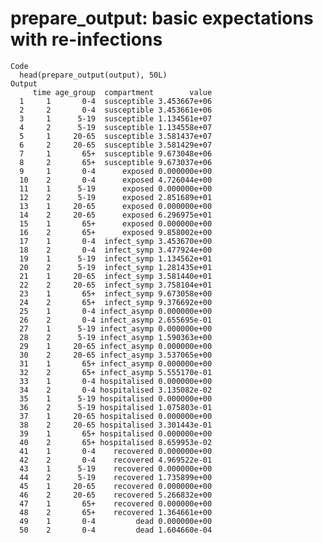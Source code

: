 # prepare_output: basic expectations with re-infections

    Code
      head(prepare_output(output), 50L)
    Output
         time age_group  compartment        value
      1     1       0-4  susceptible 3.453667e+06
      2     2       0-4  susceptible 3.453661e+06
      3     1      5-19  susceptible 1.134561e+07
      4     2      5-19  susceptible 1.134558e+07
      5     1     20-65  susceptible 3.581437e+07
      6     2     20-65  susceptible 3.581429e+07
      7     1       65+  susceptible 9.673048e+06
      8     2       65+  susceptible 9.673037e+06
      9     1       0-4      exposed 0.000000e+00
      10    2       0-4      exposed 4.726044e+00
      11    1      5-19      exposed 0.000000e+00
      12    2      5-19      exposed 2.851689e+01
      13    1     20-65      exposed 0.000000e+00
      14    2     20-65      exposed 6.296975e+01
      15    1       65+      exposed 0.000000e+00
      16    2       65+      exposed 9.858002e+00
      17    1       0-4  infect_symp 3.453670e+00
      18    2       0-4  infect_symp 3.477924e+00
      19    1      5-19  infect_symp 1.134562e+01
      20    2      5-19  infect_symp 1.281435e+01
      21    1     20-65  infect_symp 3.581440e+01
      22    2     20-65  infect_symp 3.758104e+01
      23    1       65+  infect_symp 9.673058e+00
      24    2       65+  infect_symp 9.376692e+00
      25    1       0-4 infect_asymp 0.000000e+00
      26    2       0-4 infect_asymp 2.655695e-01
      27    1      5-19 infect_asymp 0.000000e+00
      28    2      5-19 infect_asymp 1.590363e+00
      29    1     20-65 infect_asymp 0.000000e+00
      30    2     20-65 infect_asymp 3.537065e+00
      31    1       65+ infect_asymp 0.000000e+00
      32    2       65+ infect_asymp 5.555170e-01
      33    1       0-4 hospitalised 0.000000e+00
      34    2       0-4 hospitalised 3.135082e-02
      35    1      5-19 hospitalised 0.000000e+00
      36    2      5-19 hospitalised 1.075803e-01
      37    1     20-65 hospitalised 0.000000e+00
      38    2     20-65 hospitalised 3.301443e-01
      39    1       65+ hospitalised 0.000000e+00
      40    2       65+ hospitalised 8.659953e-02
      41    1       0-4    recovered 0.000000e+00
      42    2       0-4    recovered 4.969522e-01
      43    1      5-19    recovered 0.000000e+00
      44    2      5-19    recovered 1.735899e+00
      45    1     20-65    recovered 0.000000e+00
      46    2     20-65    recovered 5.266832e+00
      47    1       65+    recovered 0.000000e+00
      48    2       65+    recovered 1.364661e+00
      49    1       0-4         dead 0.000000e+00
      50    2       0-4         dead 1.604660e-04

